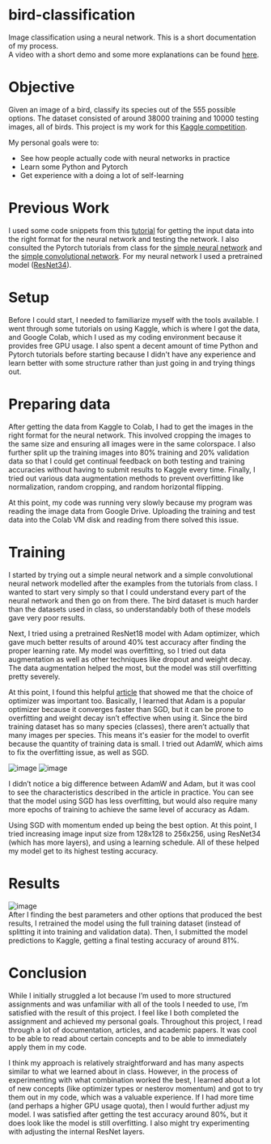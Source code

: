 # bird-classification
Image classification using a neural network. This is a short documentation of my process.  
A video with a short demo and some more explanations can be found [here](https://www.youtube.com/watch?v=0YdsuQivxTU).

# Objective
Given an image of a bird, classify its species out of the 555 possible options. The dataset consisted of around 38000 training and 10000 testing images, all of birds. This project is my work for this [Kaggle competition](https://www.kaggle.com/c/birds21wi/).

My personal goals were to:
- See how people actually code with neural networks in practice
- Learn some Python and Pytorch
- Get experience with a doing a lot of self-learning

# Previous Work
I used some code snippets from this [tutorial](https://www.pluralsight.com/guides/image-classification-with-pytorch)
for getting the input data into the right format for the neural network and testing the network. I also consulted the Pytorch tutorials from class for the [simple neural network](https://colab.research.google.com/drive/1CYD8uaxc_J5xmkJWT3cKnaF4cnUASWJP?usp=sharing) and the [simple convolutional network](https://colab.research.google.com/drive/1aedcC_6-2j2Jz0BySbJgTSyWfrpmtarI). For my neural network I used a pretrained model ([ResNet34](https://pytorch.org/hub/pytorch_vision_resnet/)).

# Setup
Before I could start, I needed to familiarize myself with the tools available. I went through some tutorials on using Kaggle, which is where I got the data, and Google Colab, which I used as my coding environment because it provides free GPU usage. I also spent a decent amount of time Python and Pytorch tutorials before starting because I didn't have any experience and learn better with some structure rather than just going in and trying things out.

# Preparing data
After getting the data from Kaggle to Colab, I had to get the images in the right format for the neural network. This involved cropping the images to the same size and ensuring all images were in the same colorspace. I also further split up the training images into 80% training and 20% validation data so that I could get continual feedback on both testing and training accuracies without having to submit results to Kaggle every time. Finally, I tried out various data augmentation methods to prevent overfitting like normalization, random cropping, and random horizontal flipping.

At this point, my code was running very slowly because my program was reading the image data from Google Drive. Uploading the training and test data into the Colab VM disk and reading from there solved this issue.

# Training
I started by trying out a simple neural network and a simple convolutional neural network modelled after the examples from the tutorials from class. I wanted to start very simply so that I could understand every part of the neural network and then go on from there. The bird dataset is much harder than the datasets used in class, so understandably both of these models gave very poor results.

Next, I tried using a pretrained ResNet18 model with Adam optimizer, which gave much better results of around 40% test accuracy after finding the proper learning rate. My model was overfitting, so I tried out data augmentation as well as other techniques like dropout and weight decay. The data augmentation helped the most, but the model was still overfitting pretty severely.

At this point, I found this helpful [article](https://towardsdatascience.com/why-adamw-matters-736223f31b5d) that showed me that the choice of optimizer was important too. Basically, I learned that Adam is a popular optimizer because it converges faster than SGD, but it can be prone to overfitting and weight decay isn’t effective when using it. Since the bird training dataset has so many species (classes), there aren’t actually that many images per species. This means it's easier for the model to overfit because the quantity of training data is small. I tried out AdamW, which aims to fix the overfitting issue, as well as SGD.

![image](https://user-images.githubusercontent.com/31548288/110995384-25741c00-832f-11eb-90eb-e701cf9f3145.png) ![image](https://user-images.githubusercontent.com/31548288/110995405-2ad16680-832f-11eb-9132-fe80f04bfb08.png)

I didn’t notice a big difference between AdamW and Adam, but it was cool to see the characteristics described in the article in practice. You can see that the model using SGD has less overfitting, but would also require many more epochs of training to achieve the same level of accuracy as Adam.

Using SGD with momentum ended up being the best option. At this point, I tried increasing image input size from 128x128 to 256x256, using ResNet34 (which has more layers), and using a learning schedule. All of these helped my model get to its highest testing accuracy.

# Results
![image](https://user-images.githubusercontent.com/31548288/111003124-68d48780-833b-11eb-8909-f1ea90519082.png)  
After I finding the best parameters and other options that produced the best results, I retrained the model using the full training dataset (instead of splitting it into training and validation data). Then, I submitted the model predictions to Kaggle, getting a final testing accuracy of around 81%.

# Conclusion
While I initially struggled a lot because I’m used to more structured assignments and was unfamiliar with all of the tools I needed to use, I’m satisfied with the result of this project. I feel like I both completed the assignment and achieved my personal goals. Throughout this project, I read through a lot of documentation, articles, and academic papers. It was cool to be able to read about certain concepts and to be able to immediately apply them in my code.

I think my approach is relatively straightforward and has many aspects similar to what we learned about in class. However, in the process of experimenting with what combination worked the best, I learned about a lot of new concepts (like optimizer types or nesterov momentum) and got to try them out in my code, which was a valuable experience. If I had more time (and perhaps a higher GPU usage quota), then I would further adjust my model. I was satisfied after getting the test accuracy around 80%, but it does look like the model is still overfitting. I also might try experimenting with adjusting the internal ResNet layers.
